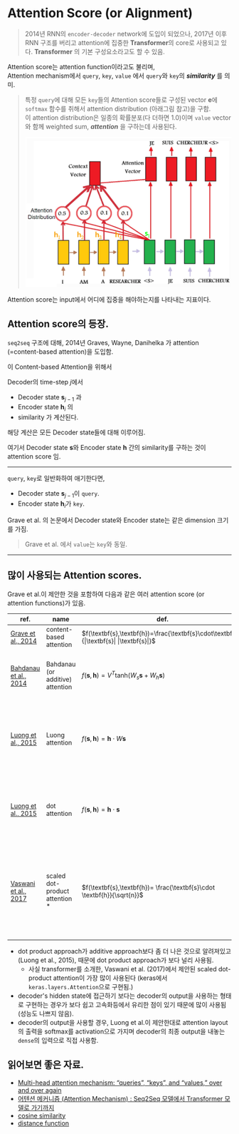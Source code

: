 # Attention Score (or Alignment)

> 2014년 RNN의 `encoder-decoder` network에 도입이 되었으나, 2017년 이후 RNN 구조를 버리고 attention에 집중한 **Transformer**의 core로 사용되고 있다. **Transformer** 의 기본 구성요소라고도 할 수 있음.

Attention score는 attention function이라고도 불리며,  
Attention mechanism에서 `query`, `key`, `value` 에서 `query`와 `key`의 ***similarity*** 를 의미.

> 특정 `query`에 대해 모든 `key`들의 Attention score들로 구성된 vector $\textbf{e}$에 `softmax` 함수를 취해서 attention distribution (아래그림 참고)을 구함.  
> 이 attention distribution은 일종의 확률분포(다 더하면 1.0)이며 `value` vector와 함께 weighted sum, ***attention*** 을 구하는데 사용된다.  
>  
> ![](../img/ch16_RNN/encoder_decoder_w_attention.png)

Attention score는 input에서 어디에 집중을 해야하는지를 나타내는 지표이다.

## Attention score의 등장.

`seq2seq` 구조에 대해, 2014년 Graves, Wayne, Danihelka 가 attention (=content-based attention)을 도입함.

이 Content-based Attention을 위해서 

Decoder의 time-step $j$에서  

* Decoder state $\textbf{s}_{j-1}$ 과
* Encoder state $\textbf{h}_i$ 의
* similarity 가 계산된다.

해당 계산은 모든 Decoder state들에 대해 이루어짐.

여기서 Decoder state $\textbf{s}$와 Encoder state $\textbf{h}$ 간의 similarity를 구하는 것이 attention score 임.

---

`query`, `key`로 일반화하여 애기한다면, 

* Decoder state $\textbf{s}_{j-1}$이 `query`.
* Encoder state $\textbf{h}_i$가 `key`.

Grave et al. 의 논문에서 Decoder state와 Encoder state는 같은 dimension 크기를 가짐.

> Grave et al. 에서 `value`는 `key`와 동일.

---

## 많이 사용되는 Attention scores.

Grave et al.이 제안한 것을 포함하여 다음과 같은 여러 attention score (or attention functions)가 있음.

| ref. | name | def. | etc.|
|---|---|---|---|
|[Grave et al., 2014](https://arxiv.org/abs/1410.5401)| content-based attention | $f(\textbf{s},\textbf{h})=\frac{\textbf{s}\cdot\textbf{h}}{\|\textbf{s}\| \|\textbf{s}\|}$| |
|[Bahdanau et al., 2014](https://arxiv.org/abs/1409.0473)| Bahdanau (or additive) attention | $f(\textbf{s},\textbf{h})=V^T \text{tanh}(W_s \textbf{s} + W_h \textbf{s})$| Luong et al. 에선 `concat` attention score와 비슷. |
|[Luong et al., 2015](https://arxiv.org/abs/1508.04025)| Luong attention | $f(\textbf{s}, \textbf{h})= \textbf{h} \cdot W \textbf{s}$ | 논문에서 `general dot product approach` 라고 기술된 attention score|
|[Luong et al., 2015](https://arxiv.org/abs/1508.04025)| dot attention | $f(\textbf{s},\textbf{h})= \textbf{h} \cdot \textbf{s}$ | 논문에서 `dot product approach` 라고 기술된 attention score|
|[Vaswani et al., 2017](http://papers.nips.cc/paper/7181-attention-is-all-you-need.pdf)|scaled dot-product attention *|$f(\textbf{s},\textbf{h})= \frac{\textbf{s}\cdot \textbf{h}}{\sqrt{n}}$ | $n$ 은 encoder state $\textbf{h}$의 dimension임.<br/> inner product를 사용하므로, $\textbf{s}$와 $\textbf{h}$의 차원이 같음.| 

* dot product approach가 additive approach보다 좀 더 나은 것으로 알려져있고 (Luong et al., 2015), 때문에 dot product approach가 보다 널리 사용됨.
    * 사실 transformer를 소개한, Vaswani et al. (2017)에서 제안된 scaled dot-product attention이 가장 많이 사용된다 (keras에서 `keras.layers.Attention`으로 구현됨.)
* decoder's hidden state에 접근하기 보다는 decoder의 output을 사용하는 형태로 구현하는 경우가 보다 쉽고 고속화등에서 유리한 점이 있기 때문에 많이 사용됨(성능도 나쁘지 않음).
* decoder의 output을 사용할 경우, Luong et al.이 제안한대로 attention layout의 출력을 softmax를 activation으로 가지며 decoder의 최종 output을 내놓는 `dense`의 입력으로 직접 사용함.

## 읽어보면 좋은 자료.

* [Multi-head attention mechanism: “queries”, “keys”, and “values,” over and over again](https://data-science-blog.com/blog/2021/04/07/multi-head-attention-mechanism/)
* [어텐션 메커니즘 (Attention Mechanism) : Seq2Seq 모델에서 Transformer 모델로 가기까지](https://heekangpark.github.io/nlp/attention)
* [cosine similarity](https://dsaint31.tistory.com/entry/ML-Cosine-Similarity)
* [distance function](https://dsaint31.tistory.com/entry/ML-Cosine-Similarity)